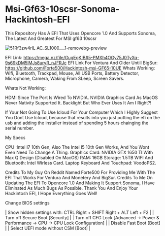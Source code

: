 # Msi-Gf63-10scsr-Sonoma-Hackintosh-EFI
This Repository Has A EFI That Uses Opencore 1.0 And Supports Sonoma, The Latest And Greatest For MSI gf63 10scsr


![51Rf3zw4rIL _AC_SL1000___1_-removebg-preview](https://github.com/Envadors/Msi-Gf63-10scsr-Sonoma-Hackintosh-EFI/assets/91122426/c464e44d-02e7-4c8d-baf0-890be9126e7c)

EFI Link: https://mega.nz/file/GugEgKIB#5-PMXh4OGy75J0TyXq-9s69kDM5lMJs8uryR_nJFRJc
EFI Link For Ventura And Older Untill BigSur: https://github.com/Forte500/Hackintosh-msi-GF65-10UE
Whats Working:
Wifi,
 Bluetooth,
 Trackpad,
 Mouse,
 All USB Ports, 
 Battery Detector,
 Microphone,
 Camera,
 Waking From SLeep,
 Screen Savers.

Whats Not Working:

HDMI Since The Port Is Wired To NVIDIA.
 NVIDIA Graphics Card As MacOS Never Nativity Supported It.
 Backlight But Who Ever Uses It Am I Right?!

If Your Not Going To Use Icloud For Your Computer Which I Highly Suggest You Dont Use Icloud, because that results into you just putting the efi on the usb and adding the installer instead of spending 5 hours chainging the serial number.

My Specs

CPU :Intel I7 10th Gen, Also The Intel I5 10th Gen Works, And You Wont Even Need To Change A Thing.
 Graphics Card: NVIDIA GTX 1650 TI With Max Q Design (Disabled On MacOS)
 RAM: 16GB
 Storage: 1.5TB
 WIFI And Bluetooth: Intel Wirless Card.
 Laptop Keyboard And Touchpad: VoodoPS2.

Credits To My Guy On Reddit Named Forte500 For Providing Me With The EFI That Works For Ventura And Monetery And BigSur.
Credits To Me On Updating The EFI To Opencore 1.0 And Making It Support Sonoma, I Have Eliminated As Much Bugs As Possible.
Thank You And Enjoy Your Hackintosh EFI, I Hope Everything Goes Well!


Change BIOS settings

| Show hidden settings with: CTRL Right + SHIFT Right + ALT Left + F2 |
| Turn off Secure Boot [Security] |
| Turn off CFG Lock [Advanced -> Power & Performance -> CPU -> CPU Lock Configuration] |
| Disable Fast Boot [Boot] |
| Select UEFI mode without CSM [Boot] |
